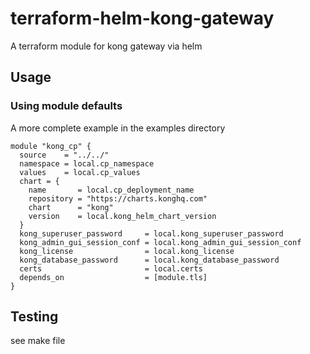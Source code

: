 # terraform-helm-kong-gateway

A terraform module for kong gateway via helm

## Usage

### Using module defaults

A more complete example in the examples directory

```HCL
module "kong_cp" {
  source    = "../../"
  namespace = local.cp_namespace
  values    = local.cp_values
  chart = {
    name       = local.cp_deployment_name
    repository = "https://charts.konghq.com"
    chart      = "kong"
    version    = local.kong_helm_chart_version
  }
  kong_superuser_password     = local.kong_superuser_password
  kong_admin_gui_session_conf = local.kong_admin_gui_session_conf
  kong_license                = local.kong_license
  kong_database_password      = local.kong_database_password
  certs                       = local.certs
  depends_on                  = [module.tls]
}
```

## Testing

see make file
